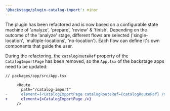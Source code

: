 ```yaml
---
'@backstage/plugin-catalog-import': minor
---
```


The plugin has been refactored and is now based on a configurable state machine of 'analyze', 'prepare', 'review' & 'finish'.
Depending on the outcome of the 'analyze' stage, different flows are selected ('single-location', 'multiple-locations', 'no-location').
Each flow can define it's own components that guide the user.

During the refactoring, the `catalogRouteRef` property of the `CatalogImportPage` has been removed, so the `App.tsx` of the backstage apps need to be updated:

```diff
// packages/app/src/App.tsx

     <Route
       path="/catalog-import"
-      element={<CatalogImportPage catalogRouteRef={catalogRouteRef} />}
+      element={<CatalogImportPage />}
     />
```
